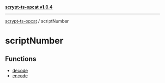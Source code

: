 [**scrypt-ts-opcat v1.0.4**](../../README.md)

***

[scrypt-ts-opcat](../../README.md) / scriptNumber

# scriptNumber

## Functions

- [decode](functions/decode.md)
- [encode](functions/encode.md)
